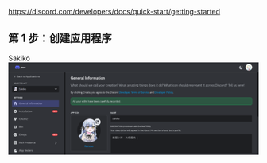 https://discord.com/developers/docs/quick-start/getting-started


## 第 1 步：创建应用程序
Sakiko
![](assets/Pasted%20image%2020240726105343.png)

